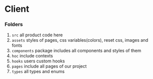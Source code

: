 # Client

### Folders

1. `src` all product code here
2. `assets` styles of pages, css variables(colors), reset css, images and fonts
3. `components` package includes all components and styles of them
4. `hoc` include contexts
5. `hooks` users custom hooks
6. `pages` include all pages of our project
7. `types` all types and enums
